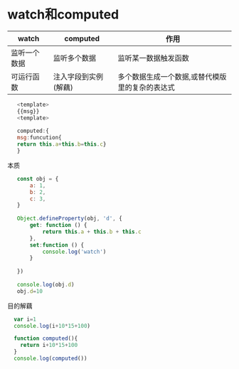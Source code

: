 # watch和computed

| watch        | computed             | 作用                                            |
| ------------ | -------------------- | ----------------------------------------------- |
| 监听一个数据 | 监听多个数据         | 监听某一数据触发函数                            |
| 可运行函数   | 注入字段到实例(解藕) | 多个数据生成一个数据,或替代模版里的复杂的表达式 |

```js
   <template>
   {{msg}}
   <template>
   
   computed:{
   msg:funcution{
   return this.a+this.b=this.c}
   }
```

本质

```js
   const obj = {
       a: 1,
       b: 2,
       c: 3,
   }
   
   Object.defineProperty(obj, 'd', {
       get: function () {
           return this.a + this.b + this.c
       },
       set:function () {
           console.log('watch')
       }
   
   })
   
   console.log(obj.d)
   obj.d=10
```

目的解藕

```js
  var i=1
  console.log(i+10*15+100)

  function computed(){
    return i+10*15+100
  }
  console.log(computed())
```

